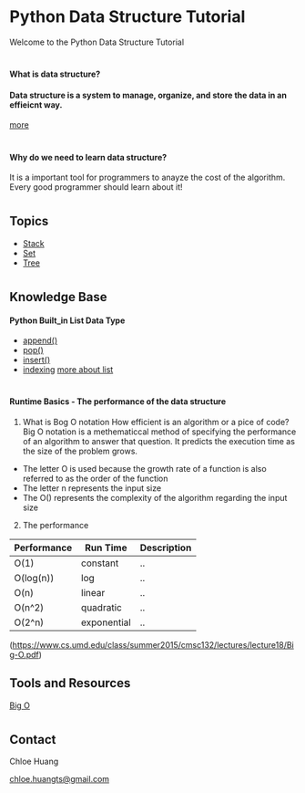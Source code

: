 #  Python Data Structure Tutorial

Welcome to the Python Data Structure Tutorial
# 
#### What is data structure?
#### Data structure is a system to manage, organize, and store the data in an effieicnt way. 
[more](https://en.wikipedia.org/wiki/Data_structure#:~:text=In%20computer%20science%2C%20a%20data,be%20applied%20to%20the%20data.)
#
#### Why do we need to learn data structure? 
It is a important tool for programmers to anayze the cost of the algorithm. Every good programmer should learn about it!
#
## Topics 
* [Stack](1-topic.md)
* [Set](2-topic.md)
* [Tree](2-topic.md)
#
## Knowledge Base
#### Python Built_in List Data Type
* [append()](https://www.w3schools.com/python/ref_list_append.asp)
* [pop()](https://www.w3schools.com/python/ref_list_pop.asp)
* [insert()](https://www.w3schools.com/python/ref_list_insert.asp)
* [indexing](https://realpython.com/lessons/indexing-and-slicing/) 
[more about list](https://www.python.org/dev/peps/pep-3128/)
#
#### Runtime Basics - The performance of the data structure

1. What is Bog O notation 
How efficient is an algorithm or a pice of code? 
Big O notation is a methematiccal method of specifying the performance of an algorithm to answer that question. It predicts the execution time as the size of the problem grows. 

- The letter O is used because the growth rate of a function is also referred to as the order of the function
- The letter n represents the input size
- The O() represents the complexity of the algorithm regarding the input size

2. The performance 

|Performance |Run Time|Description|
|-----|----|----|
|O(1) | constant  |..| 
|O(log(n)) | log  |..|
|O(n) | linear  |..|
|O(n^2) | quadratic  |..|
|O(2^n) | exponential  |..|

 (https://www.cs.umd.edu/class/summer2015/cmsc132/lectures/lecture18/Big-O.pdf)

## Tools and Resources
[Big O ](https://www.freecodecamp.org/news/big-o-notation-why-it-matters-and-why-it-doesnt-1674cfa8a23c/)



#
## Contact
Chloe Huang

chloe.huangts@gmail.com


